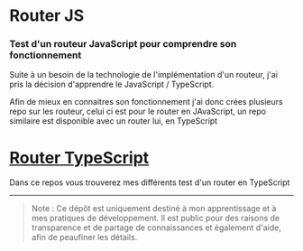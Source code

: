 # Router JS

### Test d'un routeur JavaScript pour comprendre son fonctionnement

Suite à un besoin de la technologie de l'implémentation d'un routeur, j'ai pris la décision d'apprendre le JavaScript / TypeScript. 

Afin de mieux en connaitres son fonctionnement j'ai donc crées plusieurs repo sur les routeur, celui ci est pour le router en JAvaScript, un repo similaire est disponible avec un router lui, en TypeScript 

# [Router TypeScript](https://github.com/N0tFond/Router_test)
Dans ce repos vous trouverez mes différents test d'un router en TypeScript
***


> Note : Ce dépôt est uniquement destiné à mon apprentissage et à mes pratiques de développement. Il est public pour des raisons de transparence et de partage de connaissances et également d'aide, afin de peaufiner les détails.
